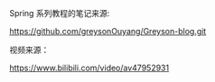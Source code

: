 
Spring 系列教程的笔记来源:

https://github.com/greysonOuyang/Greyson-blog.git

视频来源：

https://www.bilibili.com/video/av47952931